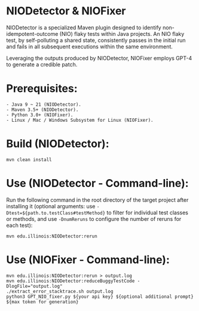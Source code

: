 # NIODetector & NIOFixer

NIODetector is a specialized Maven plugin designed to identify non-idempotent-outcome (NIO) flaky tests within Java projects. An NIO flaky test, by self-polluting a shared state, consistently passes in the initial run and fails in all subsequent executions within the same environment.

Leveraging the outputs produced by NIODetector, NIOFixer employs GPT-4 to generate a credible patch.


Prerequisites:
==============
    - Java 9 ~ 21 (NIODetector).
    - Maven 3.5+ (NIODetector).
    - Python 3.0+ (NIOFixer).
    - Linux / Mac / Windows Subsystem for Linux (NIOFixer).


Build (NIODetector):
======

    mvn clean install


Use (NIODetector - Command-line):
============

Run the following command in the root directory of the target project after installing it  (optional arguments: use ``-Dtest=${path.to.testClass#testMethod}`` to filter for individual test classes or methods, and use ``-DnumReruns`` to configure the number of reruns for each test):

    mvn edu.illinois:NIODetector:rerun


Use (NIOFixer - Command-line):
============

    mvn edu.illinois:NIODetector:rerun > output.log
    mvn edu.illinois:NIODetector:reduceBuggyTestCode -DlogFile="output.log"
    ./extract_error_stacktrace.sh output.log
    python3 GPT_NIO_fixer.py ${your api key} ${optional additional prompt} ${max token for generation}


